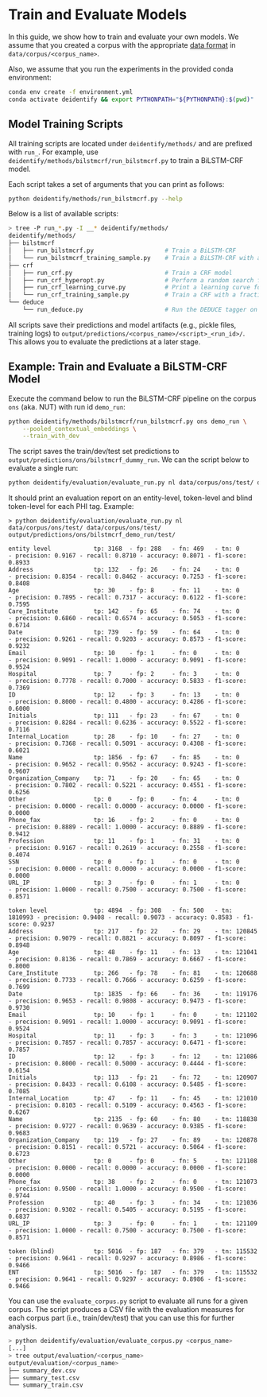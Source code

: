 # Train and Evaluate Models

In this guide, we show how to train and evaluate your own models. We assume that you created a corpus with the appropriate [data format](01_data_format.md) in `data/corpus/<corpus_name>`.

Also, we assume that you run the experiments in the provided conda environment:

```sh
conda env create -f environment.yml
conda activate deidentify && export PYTHONPATH="${PYTHONPATH}:$(pwd)"
```

## Model Training Scripts

All training scripts are located under `deidentify/methods/` and are prefixed with `run_`. For example, use `deidentify/methods/bilstmcrf/run_bilstmcrf.py` to train a BiLSTM-CRF model.

Each script takes a set of arguments that you can print as follows:

```sh
python deidentify/methods/run_bilstmcrf.py --help
```

Below is a list of available scripts:

```sh
> tree -P run_*.py -I __* deidentify/methods/
deidentify/methods/
├── bilstmcrf
│   ├── run_bilstmcrf.py                    # Train a BiLSTM-CRF
│   └── run_bilstmcrf_training_sample.py    # Train a BiLSTM-CRF with a fraction of the training set
├── crf
│   ├── run_crf.py                          # Train a CRF model
│   ├── run_crf_hyperopt.py                 # Perform a random search for a CRF model
│   ├── run_crf_learning_curve.py           # Print a learning curve for a CRF model
│   └── run_crf_training_sample.py          # Train a CRF with a fraction of the training set
└── deduce
    └── run_deduce.py                       # Run the DEDUCE tagger on your dataset
```

All scripts save their predictions and model artifacts (e.g., pickle files, training logs) to `output/predictions/<corpus_name>/<script>_<run_id>/`. This allows you to evaluate the predictions at a later stage.

## Example: Train and Evaluate a BiLSTM-CRF Model

Execute the command below to run the BiLSTM-CRF pipeline on the corpus `ons` (aka. NUT) with run id `demo_run`:

```sh
python deidentify/methods/bilstmcrf/run_bilstmcrf.py ons demo_run \
    --pooled_contextual_embeddings \
    --train_with_dev
```

The script saves the train/dev/test set predictions to `output/predictions/ons/bilstmcrf_dummy_run`. We can the script below to evaluate a single run:

```sh
python deidentify/evaluation/evaluate_run.py nl data/corpus/ons/test/ data/corpus/ons/test/ output/predictions/ons/bilstmcrf_demo_run/test/
```

It should print an evaluation report on an entity-level, token-level and blind token-level for each PHI tag. Example:

```
> python deidentify/evaluation/evaluate_run.py nl data/corpus/ons/test/ data/corpus/ons/test/ output/predictions/ons/bilstmcrf_demo_run/test/

entity level        	tp: 3168  - fp: 288   - fn: 469   - tn: 0     - precision: 0.9167 - recall: 0.8710 - accuracy: 0.8071 - f1-score: 0.8933
Address             	tp: 132   - fp: 26    - fn: 24    - tn: 0     - precision: 0.8354 - recall: 0.8462 - accuracy: 0.7253 - f1-score: 0.8408
Age                 	tp: 30    - fp: 8     - fn: 11    - tn: 0     - precision: 0.7895 - recall: 0.7317 - accuracy: 0.6122 - f1-score: 0.7595
Care_Institute      	tp: 142   - fp: 65    - fn: 74    - tn: 0     - precision: 0.6860 - recall: 0.6574 - accuracy: 0.5053 - f1-score: 0.6714
Date                	tp: 739   - fp: 59    - fn: 64    - tn: 0     - precision: 0.9261 - recall: 0.9203 - accuracy: 0.8573 - f1-score: 0.9232
Email               	tp: 10    - fp: 1     - fn: 0     - tn: 0     - precision: 0.9091 - recall: 1.0000 - accuracy: 0.9091 - f1-score: 0.9524
Hospital            	tp: 7     - fp: 2     - fn: 3     - tn: 0     - precision: 0.7778 - recall: 0.7000 - accuracy: 0.5833 - f1-score: 0.7369
ID                  	tp: 12    - fp: 3     - fn: 13    - tn: 0     - precision: 0.8000 - recall: 0.4800 - accuracy: 0.4286 - f1-score: 0.6000
Initials            	tp: 111   - fp: 23    - fn: 67    - tn: 0     - precision: 0.8284 - recall: 0.6236 - accuracy: 0.5522 - f1-score: 0.7116
Internal_Location   	tp: 28    - fp: 10    - fn: 27    - tn: 0     - precision: 0.7368 - recall: 0.5091 - accuracy: 0.4308 - f1-score: 0.6021
Name                	tp: 1856  - fp: 67    - fn: 85    - tn: 0     - precision: 0.9652 - recall: 0.9562 - accuracy: 0.9243 - f1-score: 0.9607
Organization_Company	tp: 71    - fp: 20    - fn: 65    - tn: 0     - precision: 0.7802 - recall: 0.5221 - accuracy: 0.4551 - f1-score: 0.6256
Other               	tp: 0     - fp: 0     - fn: 4     - tn: 0     - precision: 0.0000 - recall: 0.0000 - accuracy: 0.0000 - f1-score: 0.0000
Phone_fax           	tp: 16    - fp: 2     - fn: 0     - tn: 0     - precision: 0.8889 - recall: 1.0000 - accuracy: 0.8889 - f1-score: 0.9412
Profession          	tp: 11    - fp: 1     - fn: 31    - tn: 0     - precision: 0.9167 - recall: 0.2619 - accuracy: 0.2558 - f1-score: 0.4074
SSN                 	tp: 0     - fp: 1     - fn: 0     - tn: 0     - precision: 0.0000 - recall: 0.0000 - accuracy: 0.0000 - f1-score: 0.0000
URL_IP              	tp: 3     - fp: 0     - fn: 1     - tn: 0     - precision: 1.0000 - recall: 0.7500 - accuracy: 0.7500 - f1-score: 0.8571

token level         	tp: 4894  - fp: 308   - fn: 500   - tn: 1810993 - precision: 0.9408 - recall: 0.9073 - accuracy: 0.8583 - f1-score: 0.9237
Address             	tp: 217   - fp: 22    - fn: 29    - tn: 120845 - precision: 0.9079 - recall: 0.8821 - accuracy: 0.8097 - f1-score: 0.8948
Age                 	tp: 48    - fp: 11    - fn: 13    - tn: 121041 - precision: 0.8136 - recall: 0.7869 - accuracy: 0.6667 - f1-score: 0.8000
Care_Institute      	tp: 266   - fp: 78    - fn: 81    - tn: 120688 - precision: 0.7733 - recall: 0.7666 - accuracy: 0.6259 - f1-score: 0.7699
Date                	tp: 1835  - fp: 66    - fn: 36    - tn: 119176 - precision: 0.9653 - recall: 0.9808 - accuracy: 0.9473 - f1-score: 0.9730
Email               	tp: 10    - fp: 1     - fn: 0     - tn: 121102 - precision: 0.9091 - recall: 1.0000 - accuracy: 0.9091 - f1-score: 0.9524
Hospital            	tp: 11    - fp: 3     - fn: 3     - tn: 121096 - precision: 0.7857 - recall: 0.7857 - accuracy: 0.6471 - f1-score: 0.7857
ID                  	tp: 12    - fp: 3     - fn: 12    - tn: 121086 - precision: 0.8000 - recall: 0.5000 - accuracy: 0.4444 - f1-score: 0.6154
Initials            	tp: 113   - fp: 21    - fn: 72    - tn: 120907 - precision: 0.8433 - recall: 0.6108 - accuracy: 0.5485 - f1-score: 0.7085
Internal_Location   	tp: 47    - fp: 11    - fn: 45    - tn: 121010 - precision: 0.8103 - recall: 0.5109 - accuracy: 0.4563 - f1-score: 0.6267
Name                	tp: 2135  - fp: 60    - fn: 80    - tn: 118838 - precision: 0.9727 - recall: 0.9639 - accuracy: 0.9385 - f1-score: 0.9683
Organization_Company	tp: 119   - fp: 27    - fn: 89    - tn: 120878 - precision: 0.8151 - recall: 0.5721 - accuracy: 0.5064 - f1-score: 0.6723
Other               	tp: 0     - fp: 0     - fn: 5     - tn: 121108 - precision: 0.0000 - recall: 0.0000 - accuracy: 0.0000 - f1-score: 0.0000
Phone_fax           	tp: 38    - fp: 2     - fn: 0     - tn: 121073 - precision: 0.9500 - recall: 1.0000 - accuracy: 0.9500 - f1-score: 0.9744
Profession          	tp: 40    - fp: 3     - fn: 34    - tn: 121036 - precision: 0.9302 - recall: 0.5405 - accuracy: 0.5195 - f1-score: 0.6837
URL_IP              	tp: 3     - fp: 0     - fn: 1     - tn: 121109 - precision: 1.0000 - recall: 0.7500 - accuracy: 0.7500 - f1-score: 0.8571

token (blind)       	tp: 5016  - fp: 187   - fn: 379   - tn: 115532 - precision: 0.9641 - recall: 0.9297 - accuracy: 0.8986 - f1-score: 0.9466
ENT                 	tp: 5016  - fp: 187   - fn: 379   - tn: 115532 - precision: 0.9641 - recall: 0.9297 - accuracy: 0.8986 - f1-score: 0.9466
```

You can use the `evaluate_corpus.py` script to evaluate all runs for a given corpus. The script produces a CSV file with the evaluation measures for each corpus part (i.e., train/dev/test) that you can use this for further analysis.

```sh
> python deidentify/evaluation/evaluate_corpus.py <corpus_name>
[...]
> tree output/evaluation/<corpus_name>
output/evaluation/<corpus_name>
├── summary_dev.csv
├── summary_test.csv
└── summary_train.csv
```

